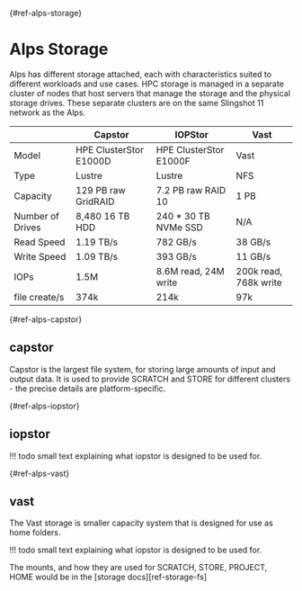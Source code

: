 [](){#ref-alps-storage}
# Alps Storage

Alps has different storage attached, each with characteristics suited to different workloads and use cases.
HPC storage is managed in a separate cluster of nodes that host servers that manage the storage and the physical storage drives.
These separate clusters are on the same Slingshot 11 network as the Alps.

|              | Capstor                | IOPStor                | Vast                |
|--------------|------------------------|------------------------|---------------------|
| Model        | HPE ClusterStor E1000D | HPE ClusterStor E1000F | Vast                |
| Type         | Lustre                 | Lustre                 | NFS                 |
| Capacity     | 129 PB raw GridRAID    | 7.2 PB raw RAID 10     | 1 PB                |
| Number of Drives | 8,480 16 TB HDD    | 240 * 30 TB NVMe SSD   | N/A                 |
| Read Speed   | 1.19 TB/s              | 782 GB/s               | 38 GB/s             |
| Write Speed  | 1.09 TB/s              | 393 GB/s               | 11 GB/s             |
| IOPs         | 1.5M                   | 8.6M read, 24M write   | 200k read, 768k write |
| file create/s| 374k                   | 214k                   | 97k                 |

[](){#ref-alps-capstor}
## capstor

Capstor is the largest file system, for storing large amounts of input and output data.
It is used to provide SCRATCH and STORE for different clusters - the precise details are platform-specific.

[](){#ref-alps-iopstor}
## iopstor

!!! todo
    small text explaining what iopstor is designed to be used for.

[](){#ref-alps-vast}
## vast

The Vast storage is smaller capacity system that is designed for use as home folders.

!!! todo
    small text explaining what iopstor is designed to be used for.

The mounts, and how they are used for SCRATCH, STORE, PROJECT, HOME would be in the [storage docs][ref-storage-fs]

